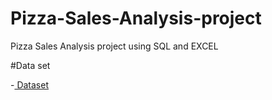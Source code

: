 # Pizza-Sales-Analysis-project
Pizza Sales Analysis project using SQL and EXCEL

#Data set

-<a href ="https://github.com/Ruby0512-Git/Pizza-Sales-Analysis-project/blob/main/pizza_sales.pbix%20power%20bi%20project.pbix"> Dataset <a/>
